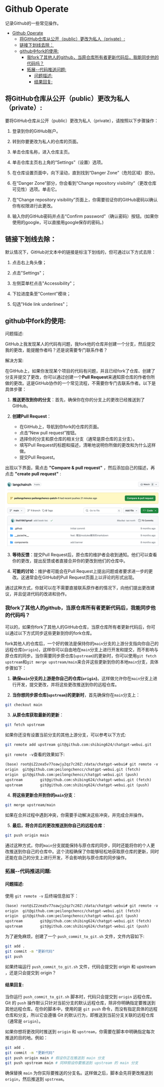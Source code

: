 # Github Operate
记录Github的一些常见操作。<br>
- [Github Operate](#github-operate)
  - [将GitHub仓库从公开（public）更改为私人（private）:](#将github仓库从公开public更改为私人private)
  - [链接下划线去除：](#链接下划线去除)
  - [github中fork的使用:](#github中fork的使用)
    - [我fork了其他人的github，当原仓库所有者更新代码后，我能同步他的代码吗？](#我fork了其他人的github当原仓库所有者更新代码后我能同步他的代码吗)
    - [拓展--代码推送问题:](#拓展--代码推送问题)
      - [问题描述:](#问题描述)
      - [结果回复:](#结果回复)


## 将GitHub仓库从公开（public）更改为私人（private）:

要将GitHub仓库从公开（public）更改为私人（private），请按照以下步骤操作：<br>

1. 登录到你的GitHub账户。

2. 转到你要更改为私人的仓库的页面。

3. 单击仓库名称，进入仓库主页。

4. 单击仓库主页右上角的“Settings”（设置）选项。

5. 在仓库设置页面中，向下滚动，直到找到“Danger Zone”（危险区域）部分。

6. 在“Danger Zone”部分，你会看到“Change repository visibility”（更改仓库可见性）选项。单击它。

7. 在“Change repository visibility”页面上，你需要验证你的GitHub密码以确认你有权限进行此更改。

8. 输入你的GitHub密码并点击“Confirm password”（确认密码）按钮。(如果你使用的google，可以直接用google保存的密码。)

## 链接下划线去除：

默认情况下，GitHub对文本中的链接是标注下划线的，但可通过以下方式去除：<br>

1. 点击右上角头像；

2. 点击"Settings"；

3. 左侧菜单栏点击"Accessibility"；

4. 下拉进度条至"Content"模块；

5. 勾选"Hide link underlines"；


## github中fork的使用:

问题描述:<br>

GitHub上我发现某人的代码有问题，我fork他的仓库并创建一个分支，然后提交我的更改，能提醒作者吗？还是说需要专门联系作者？<br>

解决方案:<br>

在GitHub上，如果你发现某个项目的代码有问题，并且已经fork了仓库、创建了分支并提交了更改，你可以通过创建一个**Pull Request**来通知原仓库的作者你所做的更改。这是GitHub协作的一个常见流程，不需要你专门去联系作者。以下是具体步骤：<br>

1. **推送更改到你的分支**：首先，确保你在你的分支上的更改已经推送到了GitHub。

2. **创建Pull Request**：
   - 在GitHub上，导航到你fork的仓库的页面。
   - 点击“New pull request”按钮。
   - 选择你的分支和原仓库的相关分支（通常是原仓库的主分支）。
   - 填写Pull Request的标题和描述，清晰地说明你所做的更改和为什么这样做。
   - 提交Pull Request。

出现以下界面，需点击 **"Compare & pull request"** ，然后添加自己的描述，再点击 **"create pull request"** :<br>

![](./fork_pull_request.jpg)

3. **等待反馈**：提交Pull Request后，原仓库的维护者会收到通知。他们可以查看你的更改，提出反馈或者直接合并你的更改到他们的仓库中。

4. **可能的讨论**：维护者可能会在Pull Request上提出问题或者要求进一步的更改。这通常会在GitHub的Pull Request页面上以评论的形式出现。

通过这种方式，你就可以在不需要直接联系原作者的情况下，向他们提出更改建议，并且促进代码的改进和协作。<br>

### 我fork了其他人的github，当原仓库所有者更新代码后，我能同步他的代码吗？

可以的，如果你fork了其他人的GitHub仓库，当原仓库所有者更新代码后，你可以通过以下方式同步这些更新到你的fork仓库。<br>

fork其他人的仓库后，一个好的做法是保持你的`main`分支的上游分支指向你自己的远程仓库(`origin`)，这样你可以自由地在`main`分支上进行开发和提交，而不影响与原仓库的同步。当你需要同步原仓库(`upstream`)的更新时，你可以使用`git fetch upstream`和`git merge upstream/main`来合并这些更新到你的本地`main`分支，具体步骤如下：<br>

1. **确保`main`分支的上游是你自己的仓库(`origin`)**。这样做允许你在`main`分支上进行开发，提交更改，并将这些更改推送到你的远程仓库。

2. **当你想同步原仓库(`upstream`)的更新时**，首先确保你在`main`分支上：

```bash
git checkout main
```

3. **从原仓库获取最新的更新**：

```bash
git fetch upstream
```

如果你还没有设置当前分支的其他上游分支，可以参考以下方式:<br>

```bash
git remote add upstream git@github.com:shibing624/chatgpt-webui.git
```

`git remote -v`查看的效果如下:<br>

```txt
(base) root@iZ2zea5v77oawjy2qz7c20Z:/data/chatgpt-webui# git remote -v
origin  git@github.com:peilongchencc/chatgpt-webui.git (fetch)
origin  git@github.com:peilongchencc/chatgpt-webui.git (push)
upstream        git@github.com:shibing624/chatgpt-webui.git (fetch)
upstream        git@github.com:shibing624/chatgpt-webui.git (push)
```

4. **将这些更新合并到你的`main`分支**：

```bash
git merge upstream/main
```

如果在合并过程中遇到冲突，你需要手动解决这些冲突，并完成合并操作。<br>

5. **最后，将合并后的更改推送到你自己的远程仓库**：

```bash
git push origin main
```

通过这种方式，你的`main`分支就能保持与原仓库的同步，同时还能将你的个人更改推送到你自己的仓库中。这个流程确保了你能够轻松地获取原仓库的更新，同时还能在自己的分支上进行开发，不会影响到与原仓库的同步操作。<br>

### 拓展--代码推送问题:

#### 问题描述:

使用 `git remote -v` 后终端信息如下：<br>

```txt
(base) root@iZ2zea5v77oawjy2qz7c20Z:/data/chatgpt-webui# git remote -v
origin  git@github.com:peilongchencc/chatgpt-webui.git (fetch)
origin  git@github.com:peilongchencc/chatgpt-webui.git (push)
upstream        git@github.com:shibing624/chatgpt-webui.git (fetch)
upstream        git@github.com:shibing624/chatgpt-webui.git (push)
```

为了避免麻烦，创建了一个 `push_commit_to_git.sh` 文件，文件内容如下:<br>

```bash
git add .
git commit -m "更新代码"
git push
```

如果终端运行 `push_commit_to_git.sh` 文件，代码会提交到 origin 和 upstream ，还是只会提交到 origin？<br>

#### 结果回复:

当你运行 `push_commit_to_git.sh` 脚本时，代码只会提交到 `origin` 远程仓库。Git 的 `push` 操作默认只针对当前分支的默认远程仓库，除非你明确指定要推送到其他远程仓库。在你的脚本中，使用的是 `git push` 命令，而没有指定具体的远程仓库和分支，所以它会遵循 Git 的默认行为，即推送到当前分支关联的远程仓库（通常是 `origin`）。<br>

如果你想将更改同时推送到 `origin` 和 `upstream`，你需要在脚本中明确指定每次推送的目的地。例如：<br>

```bash
git add .
git commit -m "更新代码"
git push origin main # 假设你正在推送到 main 分支
git push upstream main # 同样假设你要推送到 upstream 的 main 分支
```

确保替换 `main` 为你实际要推送的分支名。这样做之后，脚本会先将更改推送到 `origin`，然后推送到 `upstream`。<br>